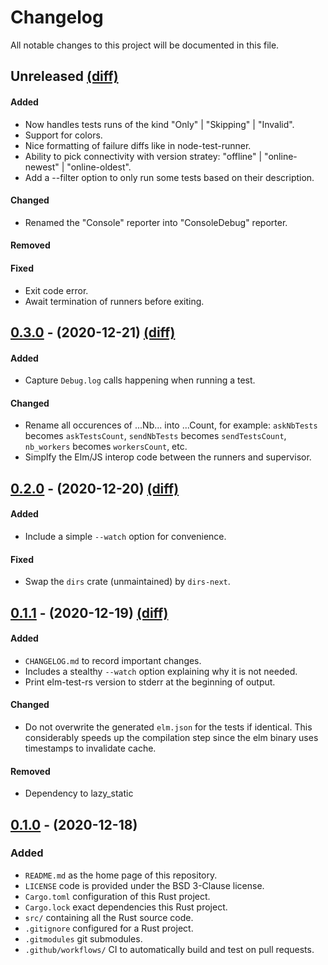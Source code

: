# Changelog

All notable changes to this project will be documented in this file.


## Unreleased [(diff)][diff-unreleased]

#### Added

- Now handles tests runs of the kind "Only" | "Skipping" | "Invalid".
- Support for colors.
- Nice formatting of failure diffs like in node-test-runner.
- Ability to pick connectivity with version stratey: "offline" | "online-newest" | "online-oldest".
- Add a --filter option to only run some tests based on their description.

#### Changed

- Renamed the "Console" reporter into "ConsoleDebug" reporter.

#### Removed

#### Fixed

- Exit code error.
- Await termination of runners before exiting.

## [0.3.0] - (2020-12-21) [(diff)][diff-0.3.0]

#### Added

- Capture `Debug.log` calls happening when running a test.

#### Changed

- Rename all occurences of ...Nb... into ...Count, for example:
  `askNbTests` becomes `askTestsCount`,
  `sendNbTests` becomes `sendTestsCount`,
  `nb_workers` becomes `workersCount`, etc.
- Simplfy the Elm/JS interop code between the runners and supervisor.


## [0.2.0] - (2020-12-20) [(diff)][diff-0.2.0]

#### Added

- Include a simple `--watch` option for convenience.

#### Fixed

- Swap the `dirs` crate (unmaintained) by `dirs-next`.


## [0.1.1] - (2020-12-19) [(diff)][diff-0.1.1]

#### Added

- `CHANGELOG.md` to record important changes.
- Includes a stealthy `--watch` option explaining why it is not needed.
- Print elm-test-rs version to stderr at the beginning of output.

#### Changed

- Do not overwrite the generated `elm.json` for the tests if identical.
  This considerably speeds up the compilation step since the elm
  binary uses timestamps to invalidate cache.

#### Removed

- Dependency to lazy_static


## [0.1.0] - (2020-12-18)

### Added

- `README.md` as the home page of this repository.
- `LICENSE` code is provided under the BSD 3-Clause license.
- `Cargo.toml` configuration of this Rust project.
- `Cargo.lock` exact dependencies this Rust project.
- `src/` containing all the Rust source code.
- `.gitignore` configured for a Rust project.
- `.gitmodules` git submodules.
- `.github/workflows/` CI to automatically build and test on pull requests.

[0.3.0]: https://github.com/mpizenberg/elm-test-rs/releases/tag/v0.3
[0.2.0]: https://github.com/mpizenberg/elm-test-rs/releases/tag/v0.2
[0.1.1]: https://github.com/mpizenberg/elm-test-rs/releases/tag/v0.1.1
[0.1.0]: https://github.com/mpizenberg/elm-test-rs/releases/tag/v0.1
[diff-unreleased]: https://github.com/mpizenberg/elm-test-rs/compare/v0.3...master
[diff-0.3.0]: https://github.com/mpizenberg/elm-test-rs/compare/v0.2...v0.3
[diff-0.2.0]: https://github.com/mpizenberg/elm-test-rs/compare/v0.1.1...v0.2
[diff-0.1.1]: https://github.com/mpizenberg/elm-test-rs/compare/v0.1...v0.1.1
